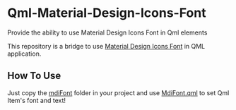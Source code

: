 # Qml-Material-Design-Icons-Font
Provide the ability to use Material Design Icons Font in Qml elements

This repository is a bridge to use [Material Design Icons Font](https://materialdesignicons.com/) in QML application.

## How To Use
Just copy the [mdiFont]() folder in your project and use [MdiFont.qml]() to set Qml Item's font and text!
